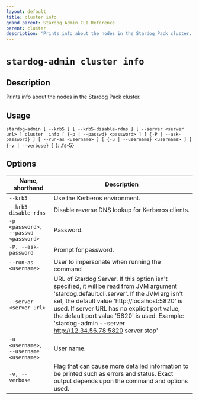 ```yaml
---
layout: default
title: cluster info
grand_parent: Stardog Admin CLI Reference
parent: cluster
description: 'Prints info about the nodes in the Stardog Pack cluster.'
---
```


#  `stardog-admin cluster info` 
## Description
Prints info about the nodes in the Stardog Pack cluster.<br>
## Usage
`stardog-admin [ --krb5 ] [ --krb5-disable-rdns ] [ --server <server url> ] cluster  info [ {-p | --passwd} <password> ] [ {-P | --ask-password} ] [ --run-as <username> ] [ {-u | --username} <username> ] [ {-v | --verbose} ]`
{: .fs-5}
## Options

Name, shorthand | Description 
---|---
`--krb5` | Use the Kerberos environment.
`--krb5-disable-rdns` | Disable reverse DNS lookup for Kerberos clients.
`-p <password>, --passwd <password>` | Password.
`-P, --ask-password` | Prompt for password.
`--run-as <username>` | User to impersonate when running the command
`--server <server url>` | URL of Stardog Server. If this option isn't specified, it will be read from JVM argument 'stardog.default.cli.server'. If the JVM arg isn't set, the default value 'http://localhost:5820' is used. If server URL has no explicit port value, the default port value '5820' is used.  Example: 'stardog-admin --server http://12.34.56.78:5820 server stop' 
`-u <username>, --username <username>` | User name.
`-v, --verbose` | Flag that can cause more detailed information to be printed such as errors and status. Exact output depends upon the command and options used.

